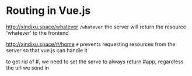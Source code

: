 # Routing in Vue.js


http://xindixu.space/whatever
`/whatever` the server will return the resource 'whatever' to the frontend 

http://xindixu.space/#/home
`#` prevents requesting resources from the server
so that vue.js can handle it 

to get rid of #, we need to set the serve to always return #app, regardless the url we send in 